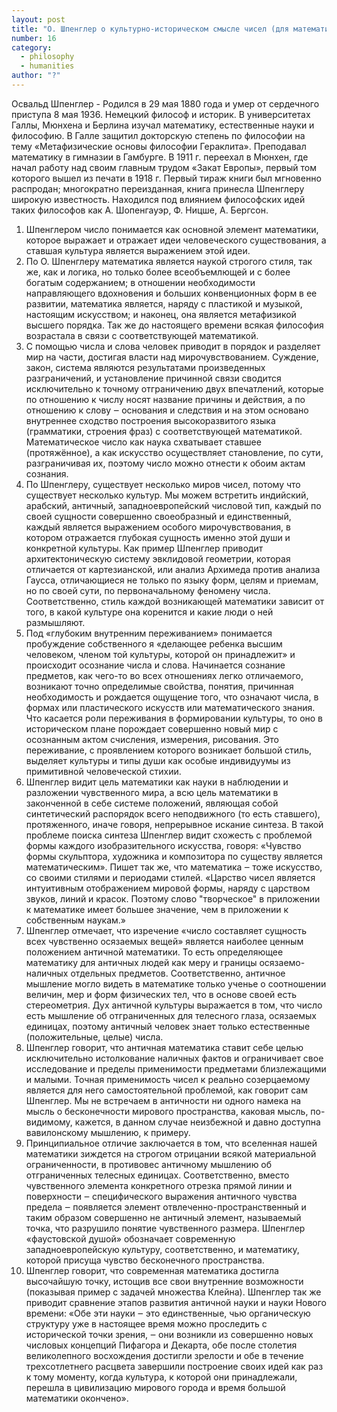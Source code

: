 ```yaml
---
layout: post
title: "О. Шпенглер о культурно-историческом смысле чисел (для математиков)"
number: 16
category:
  - philosophy
  - humanities
author: "?"
---
```


Освальд Шпенглер - Родился в 29 мая 1880 года и умер от сердечного приступа 8 мая 1936. Немецкий философ и историк. В университетах Галлы, Мюнхена и Берлина изучал математику, естественные науки и философию. В Галле защитил докторскую степень по философии на тему «Метафизические основы философии Гераклита». Преподавал математику в гимназии в Гамбурге. В 1911 г. переехал в Мюнхен, где начал работу над своим главным трудом «Закат Европы», первый том которого вышел из печати в 1918 г. Первый тираж книги был мгновенно распродан; многократно переизданная, книга принесла Шпенглеру широкую известность. Находился под влиянием философских идей таких философов как А. Шопенгауэр, Ф. Ницше, А. Бергсон.

1. Шпенглером число понимается как основной элемент математики, которое выражает и отражает идеи человеческого существования, а ставшая культура является выражением этой идеи. 
2. По О. Шпенглеру математика является наукой строгого стиля, так же, как и логика, но только более всеобъемлющей и с более богатым содержанием; в отношении необходимости направляющего вдохновения и больших конвенционных форм в ее развитии, математика является, наряду с пластикой и музыкой, настоящим искусством; и наконец, она является метафизикой высшего порядка. Так же до настоящего времени всякая философия возрастала в связи с соответствующей математикой.
3. С помощью числа и слова человек приводит в порядок и разделяет мир на части, достигая власти над мирочувствованием. Суждение, закон, система являются результатами произведенных разграничений, и установление причинной связи сводится исключительно к точному отграничению двух впечатлений, которые по отношению к числу носят название причины и действия, а по отношению к слову ‒ основания и следствия и на этом основано внутреннее сходство построения высокоразвитого языка (грамматики, строения фраз) с соответствующей математикой. Математическое число как наука схватывает ставшее (протяжённое), а как искусство осуществляет становление, по сути, разграничивая их, поэтому число можно отнести к обоим актам сознания. 
4. По Шпенглеру, существует несколько миров чисел, потому что существует несколько культур. Мы можем встретить индийский, арабский, античный, западноевропейский числовой тип, каждый по своей сущности совершенно своеобразный и единственный, каждый является выражением особого мирочувствования, в котором отражается глубокая сущность именно этой души и конкретной культуры. Как пример Шпенглер приводит архитектоническую систему эвклидовой геометрии, которая отличается от картезианской, или анализ Архимеда против анализа Гаусса, отличающиеся не только по языку форм, целям и приемам, но по своей сути, по первоначальному феномену числа. Соответственно, стиль каждой возникающей математики зависит от того, в какой культуре она коренится и какие люди о ней размышляют.
5. Под «глубоким внутренним переживанием» понимается пробуждение собственного я «делающее ребенка высшим человеком, членом той культуры, которой он принадлежит» и происходит осознание числа и слова. Начинается сознание предметов, как чего-то во всех отношениях легко отличаемого, возникают точно определимые свойства, понятия, причинная необходимость и рождается ощущение того, что означают числа, в формах или пластического искусств или математического знания. Что касается роли переживания в формировании культуры, то оно в историческом плане порождает совершенно новый мир с осознанным актом счисления, измерения, рисования. Это переживание, с проявлением которого возникает большой стиль, выделяет культуры и типы души как особые индивидуумы из примитивной человеческой стихии.
6. Шпенглер видит цель математики как науки в наблюдении и разложении чувственного мира, а всю цель математики в законченной в себе системе положений, являющая собой синтетический распорядок всего неподвижного (то есть ставшего), протяженного, иначе говоря, непрерывное искание синтеза. В такой проблеме поиска синтеза Шпенглер видит схожесть с проблемой формы каждого изобразительного искусства, говоря: «Чувство формы скульптора, художника и композитора по существу является математическим». Пишет так же, что математика ‒ тоже искусство, со своими стилями и периодами стилей. «Царство чисел является интуитивным отображением мировой формы, наряду с царством звуков, линий и красок. Поэтому слово "творческое" в приложении к математике имеет большее значение, чем в приложении к собственным наукам.»
7. Шпенглер отмечает, что изречение «число составляет сущность всех чувственно осязаемых вещей» является наиболее ценным положением античной математики. То есть определяющее математику для античных людей как меру и границы осязаемо-наличных отдельных предметов. Соответственно, античное мышление могло видеть в математике только ученье о соотношении величин, мер и форм физических тел, что в основе своей есть стереометрия. Дух античной культуры выражается в том, что число есть мышление об отграниченных для телесного глаза, осязаемых единицах, поэтому античный человек знает только естественные (положительные, целые) числа.
8. Шпенглер говорит, что античная математика ставит себе целью исключительно истолкование наличных фактов и ограничивает свое исследование и пределы применимости предметами близлежащими и малыми. Точная применимость чисел к реально созерцаемому является для него самостоятельной проблемой, как говорит сам Шпенглер. Мы не встречаем в античности ни одного намека на мысль о бесконечности мирового пространства, каковая мысль, по-видимому, кажется, в данном случае неизбежной и давно доступна вавилонскому мышлению, к примеру. 
9. Принципиальное отличие заключается в том, что вселенная нашей математики зиждется на строгом отрицании всякой материальной ограниченности, в противовес античному мышлению об отграниченных телесных единицах. Соответственно, вместо чувственного элемента конкретного отрезка прямой линии и поверхности ‒ специфического выражения античного чувства предела ‒ появляется элемент отвлеченно-пространственный и таким образом совершенно не античный элемент, называемый точка, что разрушило понятие чувственного размера. Шпенглер «фаустовской душой» обозначает современную западноевропейскую культуру, соответственно, и математику, которой присуща чувство бесконечного пространства.
10. Шпенглер говорит, что современная математика достигла высочайшую точку, истощив все свои внутренние возможности (показывая пример с задачей множества Клейна). Шпенглер так же приводит сравнение этапов развития античной науки и науки Нового времени: «Обе эти науки ‒ это единственные, чью органическую структуру уже в настоящее время можно проследить с исторической точки зрения, ‒ они возникли из совершенно новых числовых концепций Пифагора и Декарта, обе после столетия великолепного восхождения достигли зрелости и обе в течение трехсотлетнего расцвета завершили построение своих идей как раз к тому моменту, когда культура, к которой они принадлежали, перешла в цивилизацию мирового города и время большой математики окончено».
